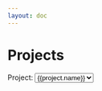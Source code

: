 ```yaml
---
layout: doc
---
```


# Projects

<div style="display:inline">Project: </div>
<div style="display:inline">
  <select v-model="data.name">
    <option v-for="project in data.projects">{{project.name}}</option>
  </select>
</div>

<Sankey :harness-data="data.harnessData" :name="data.name"/>

<script setup>
import {reactive, onMounted, onUpdated} from "vue";
import Sankey from "../../components/Sankey.vue";
import axios from "axios";

const data = reactive({
  name: 'DEMO',
  harnessData: [],
  projects: [],
})

onMounted(async () => {
  // Get list of projects
  try {
    let projects = await getProjects();
    data.projects = projects;
  } catch (error) {
    console.error(`Could not retrieve projects`, error);
  }

  // Get harness data
  try {
    let harness = await getHarness(data.name);
    data.harnessData = [createData(harness)];
  } catch (error) {
    console.error(`Could not retrieve harness data: `, error);
  }
})

onUpdated(async () => {
  // Get harness data
  try {
    let harness = await getHarness(data.name);
    data.harnessData = [createData(harness)];
  } catch (error) {
    console.error(`Could not retrieve harness data: `, error);
  }
})

const getProjects = async function () {
  const res = await axios.get(`http://localhost:3000/projects`);

  return res.data;
}

const getHarness = async function (name) {
  const res = await axios.get(`http://localhost:3000/harness?name=${name}`);

  return res.data;
}

const createData = function (resData) {
  const links = resData.links;
  const nodes = resData.nodes;

  var data = {
    type: "sankey",
    orientation: "h",
    node: {
      pad: 15,
      thickness: 30,
      line: {
        color: "black",
        width: 0.5,
      },
      label: [],
      color: [],
    },
    link: {
      source: [],
      target: [],
      value: [],
    },
  };

  if (typeof links !== "object" || typeof nodes !== "object") {
    console.error(`typeof links: ${typeof links}`);
    console.error(`typeof nodes: ${typeof nodes}`);
    throw new Error("Links or Nodes is not an object");
  }

  // Build nodes
  Object.entries(nodes).map((entry) => {
    let node = entry[1];
    data.node.label.push(node.label);
    data.node.color.push(node.color);
  });

  // Build links
  Object.entries(links).map((entry) => {
    let link = entry[1];
    data.link.source.push(link.sourceIndex);
    data.link.target.push(link.targetIndex);
    data.link.value.push(link.count);
  });

  // console.log(data);
  return data;
};
</script>
